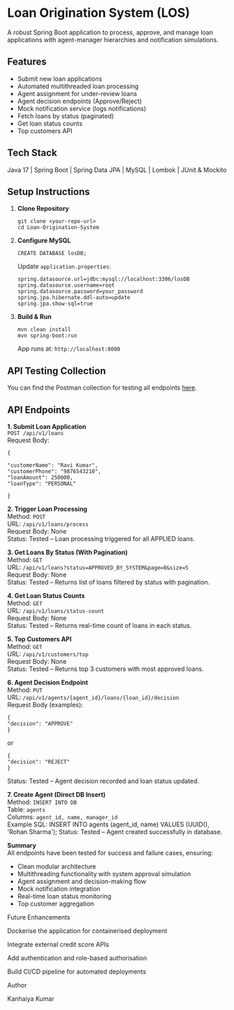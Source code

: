 #  Loan Origination System (LOS)

A robust Spring Boot application to process, approve, and manage loan applications with agent-manager hierarchies and notification simulations.

##  Features
- Submit new loan applications
- Automated multithreaded loan processing
- Agent assignment for under-review loans
- Agent decision endpoints (Approve/Reject)
- Mock notification service (logs notifications)
- Fetch loans by status (paginated)
- Get loan status counts
- Top customers API

##  Tech Stack
Java 17 | Spring Boot | Spring Data JPA | MySQL | Lombok | JUnit & Mockito

##  Setup Instructions

1. **Clone Repository**
    ```
    git clone <your-repo-url>
    cd Loan-Origination-System
    ```

2. **Configure MySQL**
    ```
    CREATE DATABASE losDB;
    ```
   Update `application.properties`:
    ```
    spring.datasource.url=jdbc:mysql://localhost:3306/losDB
    spring.datasource.username=root
    spring.datasource.password=your_password
    spring.jpa.hibernate.ddl-auto=update
    spring.jpa.show-sql=true
    ```

3. **Build & Run**
    ```
    mvn clean install
    mvn spring-boot:run
    ```
   App runs at: `http://localhost:8080`

##  API Testing Collection

You can find the Postman collection for testing all endpoints [here](https://.postman.co/workspace/My-Workspace~188ccfe6-762a-4571-8494-b5609ea05c4c/collection/33356666-5052c807-8d5c-4efc-953b-8f2ab93c1e35?action=share&creator=33356666).




##  API Endpoints

**1. Submit Loan Application**  
`POST /api/v1/loans`  
Request Body:
```
{

"customerName": "Ravi Kumar",
"customerPhone": "9876543210",
"loanAmount": 250000,
"loanType": "PERSONAL"

}
```

**2. Trigger Loan Processing**  
Method: `POST`  
URL: `/api/v1/loans/process`  
Request Body: None  
Status:  Tested – Loan processing triggered for all APPLIED loans.

**3. Get Loans By Status (With Pagination)**  
Method: `GET`  
URL: `/api/v1/loans?status=APPROVED_BY_SYSTEM&page=0&size=5`  
Request Body: None  
Status:  Tested – Returns list of loans filtered by status with pagination.

**4. Get Loan Status Counts**  
Method: `GET`  
URL: `/api/v1/loans/status-count`  
Request Body: None  
Status:  Tested – Returns real-time count of loans in each status.

**5. Top Customers API**  
Method: `GET`  
URL: `/api/v1/customers/top`  
Request Body: None  
Status:  Tested – Returns top 3 customers with most approved loans.

**6. Agent Decision Endpoint**  
Method: `PUT`  
URL: `/api/v1/agents/{agent_id}/loans/{loan_id}/decision`  
Request Body (examples):
```
{
"decision": "APPROVE"
}
```
or
```
{
"decision": "REJECT"
}
```


Status:  Tested – Agent decision recorded and loan status updated.

**7. Create Agent (Direct DB Insert)**  
Method: `INSERT INTO DB`  
Table: `agents`  
Columns: `agent_id, name, manager_id`  
Example SQL:
INSERT INTO agents (agent_id, name) VALUES (UUID(), 'Rohan Sharma');
Status:  Tested – Agent created successfully in database.

**Summary**  
All endpoints have been tested for success and failure cases, ensuring:
- Clean modular architecture
- Multithreading functionality with system approval simulation
- Agent assignment and decision-making flow
- Mock notification integration
- Real-time loan status monitoring
- Top customer aggregation

Future Enhancements

Dockerise the application for containerised deployment

Integrate external credit score APIs

Add authentication and role-based authorisation

Build CI/CD pipeline for automated deployments

Author

Kanhaiya Kumar
